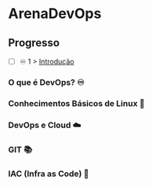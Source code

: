 # ArenaDevOps

## Progresso

- [ ] ♾️ 1 > [Introdução](conteudo/introducao.md)

### O que é DevOps? ♾️

### Conhecimentos Básicos de Linux 🐧

### DevOps e Cloud ☁️

### GIT 📚

### IAC (Infra as Code) 🤖

